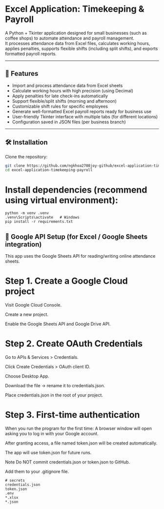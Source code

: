# Excel Application: Timekeeping & Payroll

A Python + Tkinter application designed for small businesses (such as coffee shops) to automate attendance and payroll management.  
It processes attendance data from Excel files, calculates working hours, applies penalties, supports flexible shifts (including split shifts), and exports formatted payroll reports.

---

## 🚀 Features

- Import and process attendance data from Excel sheets  
- Calculate working hours with high precision (using Decimal)  
- Apply penalties for late check-ins automatically  
- Support flexible/split shifts (morning and afternoon)  
- Customizable shift rules for specific employees  
- Generate well-formatted Excel payroll reports ready for business use  
- User-friendly Tkinter interface with multiple tabs (for different locations)  
- Configuration saved in JSON files (per business branch)  

---

## 🛠️ Installation

Clone the repository:

```bash
git clone https://github.com/ngkhoa2708joy-github/excel-application-timekeeping-payroll.git
cd excel-application-timekeeping-payroll
```
# Install dependencies (recommend using virtual environment):
```yami
python -m venv .venv
.venv\Scripts\activate   # Windows
pip install -r requirements.txt
```
## 🔑 Google API Setup (for Excel / Google Sheets integration)
This app uses the Google Sheets API for reading/writing online attendance sheets.

# Step 1. Create a Google Cloud project
Visit Google Cloud Console.

Create a new project.

Enable the Google Sheets API and Google Drive API.

# Step 2. Create OAuth Credentials
Go to APIs & Services > Credentials.

Click Create Credentials > OAuth client ID.

Choose Desktop App.

Download the file → rename it to credentials.json.

Place credentials.json in the root of your project.

# Step 3. First-time authentication
When you run the program for the first time:
A browser window will open asking you to log in with your Google account.

After granting access, a file named token.json will be created automatically.

The app will use token.json for future runs.

Note
Do NOT commit credentials.json or token.json to GitHub.

Add them to your .gitignore file.
```
# secrets
credentials.json
token.json
.env
*.xlsx
*.json
```
